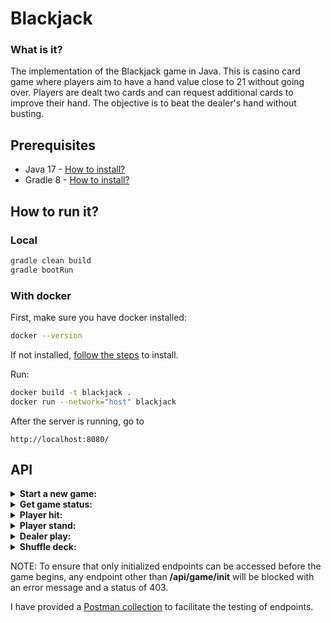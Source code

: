 Blackjack
==========================

### What is it?

The implementation of the Blackjack game in Java. This is casino card game where players aim to have a hand value close
to 21 without
going over. Players are dealt two cards and can request additional cards to improve their hand. The
objective is to beat the dealer's hand without busting.

## Prerequisites

- Java
  17 - [How to install?](https://docs.oracle.com/en/java/javase/17/install/overview-jdk-installation.html#GUID-8677A77F-231A-40F7-98B9-1FD0B48C346A)
- Gradle 8 - [How to install?](https://gradle.org/install/)

## How to run it?

### Local
```bash
gradle clean build
gradle bootRun
```

### With docker 
First, make sure you have docker installed:
```bash
docker --version
```

If not installed, [follow the steps](https://docs.docker.com/desktop/#:~:text=Install%20Docker%20Desktop) to install.

Run:
```bash
docker build -t blackjack .
docker run --network="host" blackjack
```

After the server is running, go to

```
http://localhost:8080/
```

## API

<details>
<summary> <b>Start a new game: </b> </summary>
<ul>
    <li>Method: POST</li>
    <li>Endpoint: /api/game/init</li>
    <li>Request Payload: N/A</li>
    <li>Response Payload: 

      {"playerCards": [
        {
            "rank": "SETE",
            "suit": "ESPADAS",
            "used": true,
            "revealed": true,
            "values": [
                7
            ]
        },
        {
            "rank": "AS",
            "suit": "PAUS",
            "used": true,
            "revealed": true,
            "values": [
                1,
                11
            ]
        }
    ],
    "dealerCards": [
        {
            "rank": "DEZ",
            "suit": "COPAS",
            "used": true,
            "revealed": true,
            "values": [
                10
            ]
        }
    ],
    "gameIsFinished": false}

</li>
</ul>
</details>

<details>
<summary> <b>Get game status: </b> </summary>
<ul>
    <li>Method: GET</li>
    <li>Endpoint: /api/game/status</li>
    <li>Request Payload: N/A</li>
    <li>Response Payload: 

      {currentWinner": "player",
    "playerPoints": 19,
    "dealerPoints": 12}

</li>
</ul>
</details>

<details>
<summary> <b>Player hit: </b> </summary>
<ul>
    <li>Method: POST</li>
    <li>Endpoint: /api/player/hit</li>
    <li>Request Payload: N/A</li>
    <li>Response Payload: 

      {"card": {
        "rank": "REI",
        "suit": "COPAS",
        "used": true,
        "revealed": true,
        "values": [
            11
        ]
    },
    "gameIsFinished": false,
    "status": {
        "currentWinner": "player",
        "playerPoints": 19,
        "dealerPoints": 14}}
</li>
</ul>
</details>

<details>
<summary> <b>Player stand: </b> </summary>
<ul>
    <li>Method: POST</li>
    <li>Endpoint: /api/player/stand</li>
    <li>Request Payload: N/A</li>
    <li>Response Payload: 

      [{
        "rank": "AS",
        "suit": "ESPADAS",
        "used": true,
        "revealed": true,
        "values": [
            1,
            11
        ]
    },
    {
        "rank": "OITO",
        "suit": "OURO",
        "used": true,
        "revealed": true,
        "values": [
            8
        ]
    },
    {
        "rank": "AS",
        "suit": "COPAS",
        "used": true,
        "revealed": true,
        "values": [
            1,
            11
        ]
    }]
</li>
</ul>
</details>

<details>
<summary> <b>Dealer play: </b> </summary>
<ul>
    <li>Method: POST</li>
    <li>Endpoint: /api/dealer/play</li>
    <li>Request Payload: N/A</li>
    <li>Response Payload: 

      {"dealerCards": [
        {
            "rank": "VALETE",
            "suit": "ESPADAS",
            "used": true,
            "revealed": false,
            "values": [
                11
            ]
        },
        {
            "rank": "OITO",
            "suit": "ESPADAS",
            "used": true,
            "revealed": true,
            "values": [
                8
            ]
        }
    ],
    "dealerBusted": false,
    "status": {
        "currentWinner": "player",
        "playerPoints": 21,
        "dealerPoints": 19
    },
    "gameIsFinished": true}
</li>
</ul>
</details>

<details>
<summary> <b>Shuffle deck: </b> </summary>
<ul>
    <li>Method: POST</li>
    <li>Endpoint: /api/dealer/shuffle</li>
    <li>Request Payload: N/A</li>
    <li>Response Payload: 

      [{
        "rank": "AS",
        "suit": "COPAS",
        "used": false,
        "revealed": true,
        "values": [
            1,
            11
        ]
    },
    {
        "rank": "REI",
        "suit": "ESPADAS",
        "used": false,
        "revealed": true,
        "values": [
            11
        ]
    },
    {
        "rank": "RAINHA",
        "suit": "PAUS",
        "used": false,
        "revealed": true,
        "values": [
            11
        ]
    },
    ...
    ]

</li>
</ul>
</details>

NOTE: To ensure that only initialized endpoints can be accessed before the game begins, any endpoint other than 
**/api/game/init** will be blocked with an error message and a status of 403.

I have provided a [Postman collection](Blackjack.postman_collection.json) to facilitate the testing of endpoints.